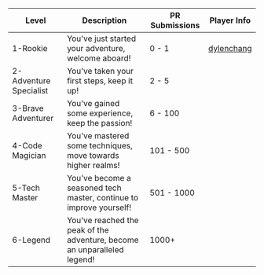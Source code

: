 | Level | Description                | PR Submissions | Player Info |
| --- |--------------------------|------------| --- |
| 1-Rookie | You've just started your adventure, welcome aboard! | 0 - 1 | [dylenchang](https://github.com/dylenchang) |
| 2-Adventure Specialist | You've taken your first steps, keep it up! | 2 - 5 |  |
| 3-Brave Adventurer | You've gained some experience, keep the passion! | 6 - 100 |  |
| 4-Code Magician | You've mastered some techniques, move towards higher realms! | 101 - 500 |  |
| 5-Tech Master | You've become a seasoned tech master, continue to improve yourself! | 501 - 1000 |  |
| 6-Legend | You've reached the peak of the adventure, become an unparalleled legend! | 1000+ |  |
